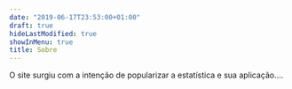 ```yaml
---
date: "2019-06-17T23:53:00+01:00"
draft: true
hideLastModified: true
showInMenu: true
title: Sobre
---
```



O site surgiu com a intenção de popularizar a estatística e sua aplicação....

